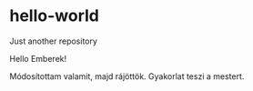 # hello-world
Just another repository

Hello Emberek!

Módosítottam valamit, majd rájöttök.
Gyakorlat teszi a mestert.
